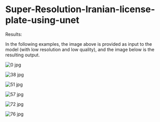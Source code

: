 # Super-Resolution-Iranian-license-plate-using-unet

Results:

In the following examples, the image above is provided as input to the model (with low resolution and low quality), and the image below is the resulting output.


![0 jpg](https://github.com/Mehrab07/Super-Resolution-Iranian-license-plate-using-unet/assets/98265864/ae22438e-e385-4542-927f-5a8d2521fef9)



![38 jpg](https://github.com/Mehrab07/Super-Resolution-Iranian-license-plate-using-unet/assets/98265864/ab469298-7a04-4f5f-951a-51f92ea32cfd)




![51 jpg](https://github.com/Mehrab07/Super-Resolution-Iranian-license-plate-using-unet/assets/98265864/0aa6f6ef-eb45-4a98-a88b-7ef640702325)



![57 jpg](https://github.com/Mehrab07/Super-Resolution-Iranian-license-plate-using-unet/assets/98265864/faff3285-3e7f-4805-a105-05a48e0e962f)



![72 jpg](https://github.com/Mehrab07/Super-Resolution-Iranian-license-plate-using-unet/assets/98265864/0dc0db76-32a7-4462-bb6d-2e1ca88ceeec)




![76 jpg](https://github.com/Mehrab07/Super-Resolution-Iranian-license-plate-using-unet/assets/98265864/9921b6fb-448f-43ae-8d23-5f82132195aa)

